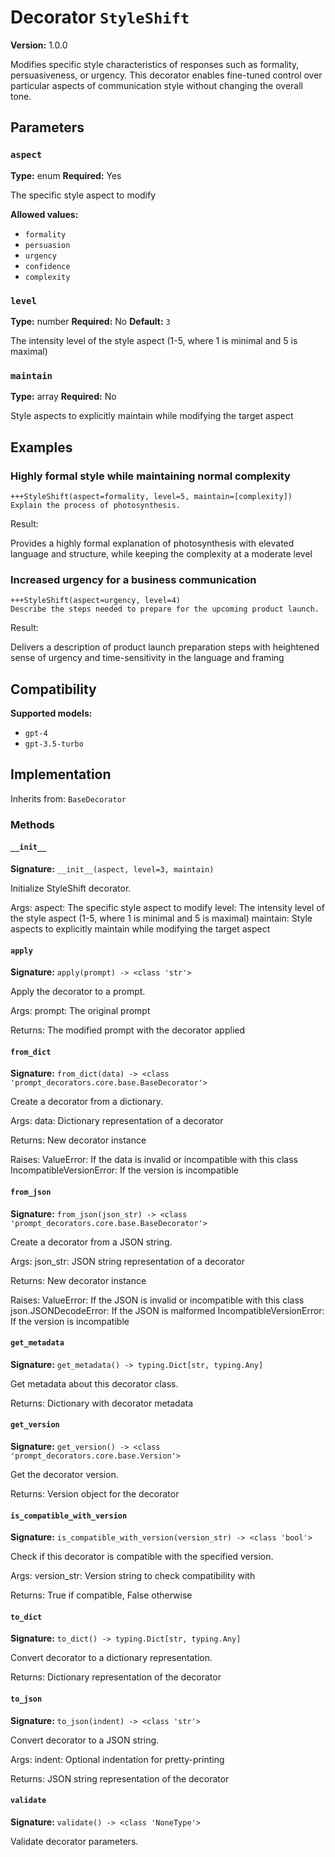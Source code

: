 # Decorator `StyleShift`

**Version:** 1.0.0

Modifies specific style characteristics of responses such as formality, persuasiveness, or urgency. This decorator enables fine-tuned control over particular aspects of communication style without changing the overall tone.

## Parameters

### `aspect`

**Type:** enum
**Required:** Yes

The specific style aspect to modify

**Allowed values:**

- `formality`
- `persuasion`
- `urgency`
- `confidence`
- `complexity`

### `level`

**Type:** number
**Required:** No
**Default:** `3`

The intensity level of the style aspect (1-5, where 1 is minimal and 5 is maximal)

### `maintain`

**Type:** array
**Required:** No

Style aspects to explicitly maintain while modifying the target aspect

## Examples

### Highly formal style while maintaining normal complexity

```
+++StyleShift(aspect=formality, level=5, maintain=[complexity])
Explain the process of photosynthesis.
```

Result:

Provides a highly formal explanation of photosynthesis with elevated language and structure, while keeping the complexity at a moderate level

### Increased urgency for a business communication

```
+++StyleShift(aspect=urgency, level=4)
Describe the steps needed to prepare for the upcoming product launch.
```

Result:

Delivers a description of product launch preparation steps with heightened sense of urgency and time-sensitivity in the language and framing

## Compatibility

**Supported models:**

- `gpt-4`
- `gpt-3.5-turbo`

## Implementation

Inherits from: `BaseDecorator`

### Methods

#### `__init__`

**Signature:** `__init__(aspect, level=3, maintain)`

Initialize StyleShift decorator.

Args:
    aspect: The specific style aspect to modify
    level: The intensity level of the style aspect (1-5, where 1 is minimal and 5 is maximal)
    maintain: Style aspects to explicitly maintain while modifying the target aspect

#### `apply`

**Signature:** `apply(prompt) -> <class 'str'>`

Apply the decorator to a prompt.

Args:
    prompt: The original prompt

Returns:
    The modified prompt with the decorator applied

#### `from_dict`

**Signature:** `from_dict(data) -> <class 'prompt_decorators.core.base.BaseDecorator'>`

Create a decorator from a dictionary.

Args:
    data: Dictionary representation of a decorator

Returns:
    New decorator instance

Raises:
    ValueError: If the data is invalid or incompatible with this class
    IncompatibleVersionError: If the version is incompatible

#### `from_json`

**Signature:** `from_json(json_str) -> <class 'prompt_decorators.core.base.BaseDecorator'>`

Create a decorator from a JSON string.

Args:
    json_str: JSON string representation of a decorator

Returns:
    New decorator instance

Raises:
    ValueError: If the JSON is invalid or incompatible with this class
    json.JSONDecodeError: If the JSON is malformed
    IncompatibleVersionError: If the version is incompatible

#### `get_metadata`

**Signature:** `get_metadata() -> typing.Dict[str, typing.Any]`

Get metadata about this decorator class.

Returns:
    Dictionary with decorator metadata

#### `get_version`

**Signature:** `get_version() -> <class 'prompt_decorators.core.base.Version'>`

Get the decorator version.

Returns:
    Version object for the decorator

#### `is_compatible_with_version`

**Signature:** `is_compatible_with_version(version_str) -> <class 'bool'>`

Check if this decorator is compatible with the specified version.

Args:
    version_str: Version string to check compatibility with

Returns:
    True if compatible, False otherwise

#### `to_dict`

**Signature:** `to_dict() -> typing.Dict[str, typing.Any]`

Convert decorator to a dictionary representation.

Returns:
    Dictionary representation of the decorator

#### `to_json`

**Signature:** `to_json(indent) -> <class 'str'>`

Convert decorator to a JSON string.

Args:
    indent: Optional indentation for pretty-printing

Returns:
    JSON string representation of the decorator

#### `validate`

**Signature:** `validate() -> <class 'NoneType'>`

Validate decorator parameters.
